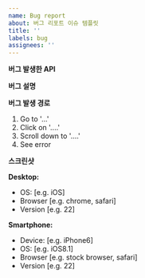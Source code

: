 ```yaml
---
name: Bug report
about: 버그 리포트 이슈 템플릿
title: ''
labels: bug
assignees: ''
---
```


**버그 발생한 API**

**버그 설명**

**버그 발생 경로**

1. Go to '...'
2. Click on '....'
3. Scroll down to '....'
4. See error

**스크린샷**

**Desktop:**

- OS: [e.g. iOS]
- Browser [e.g. chrome, safari]
- Version [e.g. 22]

**Smartphone:**

- Device: [e.g. iPhone6]
- OS: [e.g. iOS8.1]
- Browser [e.g. stock browser, safari]
- Version [e.g. 22]
